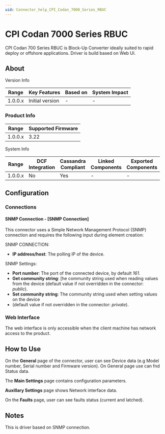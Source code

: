 ```yaml
---
uid: Connector_help_CPI_Codan_7000_Series_RBUC
---
```


# CPI Codan 7000 Series RBUC

CPI Codan 700 Series RBUC is Block-Up Converter ideally suited to rapid deploy or offshore applications. Driver is build based on Web UI.

## About

Version Info

| **Range** | **Key Features** | **Based on** | **System Impact** |
|-----------|------------------|--------------|-------------------|
| 1.0.0.x   | Initial version  | \-           | \-                |

### Product Info

| **Range** | **Supported Firmware** |
|-----------|------------------------|
| 1.0.0.x   | 3.22                   |

System Info

| **Range** | **DCF Integration** | **Cassandra Compliant** | **Linked Components** | **Exported Components** |
|-----------|---------------------|-------------------------|-----------------------|-------------------------|
| 1.0.0.x   | No                  | Yes                     | \-                    | \-                      |

## Configuration

### Connections

#### SNMP Connection - \[SNMP Connection\]

This connector uses a Simple Network Management Protocol (SNMP) connection and requires the following input during element creation:

SNMP CONNECTION:

- **IP address/host**: The polling IP of the device.

SNMP Settings:

- **Port number**: The port of the connected device, by default *161*.
- **Get community string**: \[he community string used when reading values from the device
  (default value if not overridden in the connector: *public*).
- **Set community string**: The community string used when setting values on the device
- (default value if not overridden in the connector: *private*).

### Web Interface

The web interface is only accessible when the client machine has network access to the product.

## How to Use

On the **General** page of the connector, user can see Device data (e.g Model number, Serial number and Firmware version). On General page use can fnd Status data.

The **Main Settings** page contains configuration parameters.

**Auxillary Settings** page shows Network interface data.

On the **Faults** page, user can see faults status (current and latched).

## Notes

This is driver based on SNMP connection.
